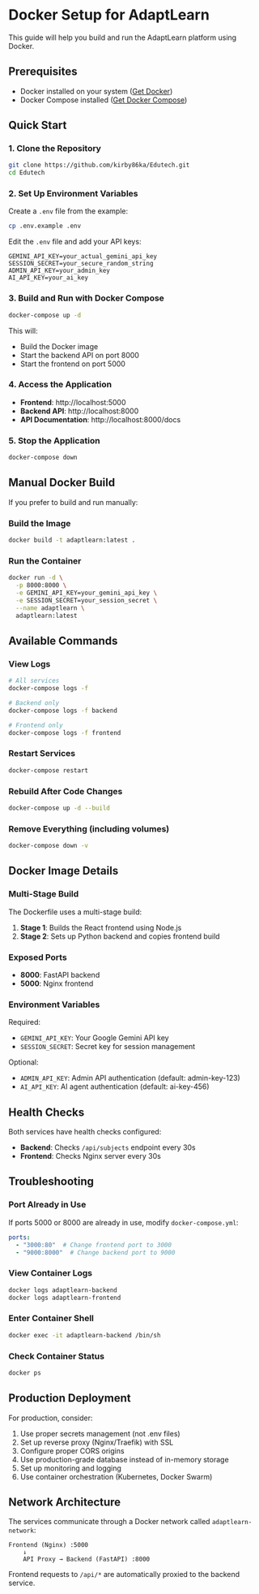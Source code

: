 # Docker Setup for AdaptLearn

This guide will help you build and run the AdaptLearn platform using Docker.

## Prerequisites

- Docker installed on your system ([Get Docker](https://docs.docker.com/get-docker/))
- Docker Compose installed ([Get Docker Compose](https://docs.docker.com/compose/install/))

## Quick Start

### 1. Clone the Repository

```bash
git clone https://github.com/kirby86ka/Edutech.git
cd Edutech
```

### 2. Set Up Environment Variables

Create a `.env` file from the example:

```bash
cp .env.example .env
```

Edit the `.env` file and add your API keys:

```env
GEMINI_API_KEY=your_actual_gemini_api_key
SESSION_SECRET=your_secure_random_string
ADMIN_API_KEY=your_admin_key
AI_API_KEY=your_ai_key
```

### 3. Build and Run with Docker Compose

```bash
docker-compose up -d
```

This will:
- Build the Docker image
- Start the backend API on port 8000
- Start the frontend on port 5000

### 4. Access the Application

- **Frontend**: http://localhost:5000
- **Backend API**: http://localhost:8000
- **API Documentation**: http://localhost:8000/docs

### 5. Stop the Application

```bash
docker-compose down
```

## Manual Docker Build

If you prefer to build and run manually:

### Build the Image

```bash
docker build -t adaptlearn:latest .
```

### Run the Container

```bash
docker run -d \
  -p 8000:8000 \
  -e GEMINI_API_KEY=your_gemini_api_key \
  -e SESSION_SECRET=your_session_secret \
  --name adaptlearn \
  adaptlearn:latest
```

## Available Commands

### View Logs

```bash
# All services
docker-compose logs -f

# Backend only
docker-compose logs -f backend

# Frontend only
docker-compose logs -f frontend
```

### Restart Services

```bash
docker-compose restart
```

### Rebuild After Code Changes

```bash
docker-compose up -d --build
```

### Remove Everything (including volumes)

```bash
docker-compose down -v
```

## Docker Image Details

### Multi-Stage Build

The Dockerfile uses a multi-stage build:

1. **Stage 1**: Builds the React frontend using Node.js
2. **Stage 2**: Sets up Python backend and copies frontend build

### Exposed Ports

- **8000**: FastAPI backend
- **5000**: Nginx frontend

### Environment Variables

Required:
- `GEMINI_API_KEY`: Your Google Gemini API key
- `SESSION_SECRET`: Secret key for session management

Optional:
- `ADMIN_API_KEY`: Admin API authentication (default: admin-key-123)
- `AI_API_KEY`: AI agent authentication (default: ai-key-456)

## Health Checks

Both services have health checks configured:

- **Backend**: Checks `/api/subjects` endpoint every 30s
- **Frontend**: Checks Nginx server every 30s

## Troubleshooting

### Port Already in Use

If ports 5000 or 8000 are already in use, modify `docker-compose.yml`:

```yaml
ports:
  - "3000:80"  # Change frontend port to 3000
  - "9000:8000"  # Change backend port to 9000
```

### View Container Logs

```bash
docker logs adaptlearn-backend
docker logs adaptlearn-frontend
```

### Enter Container Shell

```bash
docker exec -it adaptlearn-backend /bin/sh
```

### Check Container Status

```bash
docker ps
```

## Production Deployment

For production, consider:

1. Use proper secrets management (not .env files)
2. Set up reverse proxy (Nginx/Traefik) with SSL
3. Configure proper CORS origins
4. Use production-grade database instead of in-memory storage
5. Set up monitoring and logging
6. Use container orchestration (Kubernetes, Docker Swarm)

## Network Architecture

The services communicate through a Docker network called `adaptlearn-network`:

```
Frontend (Nginx) :5000 
    ↓
    API Proxy → Backend (FastAPI) :8000
```

Frontend requests to `/api/*` are automatically proxied to the backend service.
